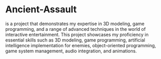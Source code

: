 # Ancient-Assault
is a project that demonstrates my expertise in 3D modeling, game programming, and a range of advanced techniques in the world of interactive entertainment. This project showcases my proficiency in essential skills such as 3D modeling, game programming, artificial intelligence implementation for enemies, object-oriented programming, game system management, audio integration, and animations.

